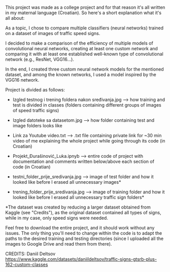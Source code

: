 This project was made as a college project and for that reason it's all written in my maternal language (Croatian). So here's a short explanation what it's all about:

As a topic, I chose to compare multiple classifiers (neural networks) trained on a dataset of images of traffic speed signs.

I decided to make a comparison of the efficiency of multiple models of convolutional neural networks, creating at least one custom network and comparing it with at least one established well-known type of convolutional network (e.g., ResNet, VGG16...).

In the end, I created three custom neural network models for the mentioned dataset, and among the known networks, I used a model inspired by the VGG16 network.

Project is divided as follows:

- Izgled testnog i trening foldera nakon sređivanja.jpg --> how training and test is divided in classes (folders containing different groups of images of speed traffic signs)

- Izgled datoteke sa datasetom.jpg --> how folder containing test and image folders looks like

- Link za Youtube video.txt --> .txt file containing private link for ~30 min video of me explaining the whole project while going through its code (in Croatian)

- Projekt_Đurašinović_Luka.ipnyb --> entire code of project with documentation and comments written below/above each section of code (in Croatian)

- testni_folder_prije_sredivanja.jpg --> image of test folder and how it looked like before I erased all unnecessary images*

- trening_folder_prije_sredivanja.jpg --> image of training folder and how it looked like before I erased all unnecessary traffic sign folders*

*The dataset was created by reducing a larger dataset obtained from Kaggle (see "Credits"), as the original dataset contained all types of signs, while in my case, only speed signs were needed.

Feel free to download the entire project, and it should work without any issues. The only thing you'll need to change within the code is to adapt the paths to the desired training and testing directories (since I uploaded all the images to Google Drive and read them from there).


CREDITS:
Daniil Deltsov
https://www.kaggle.com/datasets/daniildeltsov/traffic-signs-gtsrb-plus-162-custom-classes
